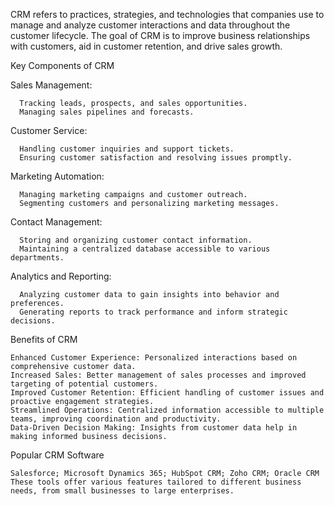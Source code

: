 CRM refers to practices, strategies, and technologies that companies use to manage and analyze customer interactions and data throughout the customer lifecycle. 
The goal of CRM is to improve business relationships with customers, aid in customer retention, and drive sales growth.

Key Components of CRM

  Sales Management:
  
      Tracking leads, prospects, and sales opportunities.
      Managing sales pipelines and forecasts.
    
  Customer Service:

      Handling customer inquiries and support tickets.
      Ensuring customer satisfaction and resolving issues promptly.
  
  Marketing Automation:
  
      Managing marketing campaigns and customer outreach.
      Segmenting customers and personalizing marketing messages.
  
  Contact Management:
  
      Storing and organizing customer contact information.
      Maintaining a centralized database accessible to various departments.
      
  Analytics and Reporting:
  
      Analyzing customer data to gain insights into behavior and preferences.
      Generating reports to track performance and inform strategic decisions.

Benefits of CRM

    Enhanced Customer Experience: Personalized interactions based on comprehensive customer data.
    Increased Sales: Better management of sales processes and improved targeting of potential customers.
    Improved Customer Retention: Efficient handling of customer issues and proactive engagement strategies.
    Streamlined Operations: Centralized information accessible to multiple teams, improving coordination and productivity.
    Data-Driven Decision Making: Insights from customer data help in making informed business decisions.

Popular CRM Software

    Salesforce; Microsoft Dynamics 365; HubSpot CRM; Zoho CRM; Oracle CRM
    These tools offer various features tailored to different business needs, from small businesses to large enterprises.
    
